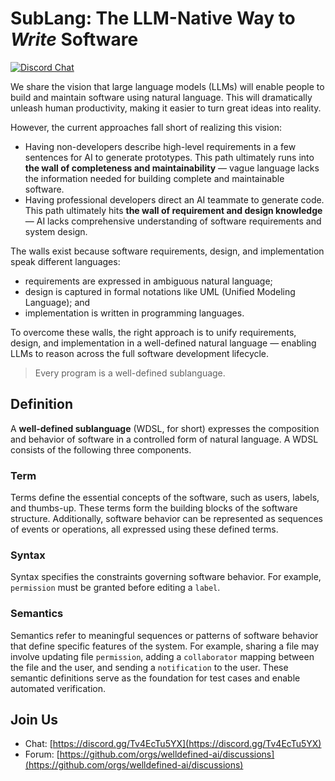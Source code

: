 # SubLang: The LLM-Native Way to _Write_ Software

[![Discord Chat](https://img.shields.io/discord/1382712250598690947?logo=discord)](https://discord.gg/Tv4EcTu5YX)

We share the vision that large language models (LLMs) will enable people to build and maintain software using natural language.
This will dramatically unleash human productivity, making it easier to turn great ideas into reality.

However, the current approaches fall short of realizing this vision:
- Having non-developers describe high-level requirements in a few sentences for AI to generate prototypes.
  This path ultimately runs into **the wall of completeness and maintainability** — vague language lacks the information needed for building complete and maintainable software.
- Having professional developers direct an AI teammate to generate code.
  This path ultimately hits **the wall of requirement and design knowledge** — AI lacks comprehensive understanding of software requirements and system design.

The walls exist because software requirements, design, and implementation speak different languages:
- requirements are expressed in ambiguous natural language;
- design is captured in formal notations like UML (Unified Modeling Language); and
- implementation is written in programming languages.

To overcome these walls, the right approach is to unify requirements, design, and implementation in a well-defined natural language — enabling LLMs to reason across the full software development lifecycle.

> Every program is a well-defined sublanguage.

## Definition

A **well-defined sublanguage** (WDSL, for short) expresses the composition and behavior of software in a controlled form of natural language.
A WDSL consists of the following three components.

### Term

Terms define the essential concepts of the software, such as users, labels, and thumbs-up.
These terms form the building blocks of the software structure.
Additionally, software behavior can be represented as sequences of events or operations, all expressed using these defined terms.

### Syntax

Syntax specifies the constraints governing software behavior.
For example, `permission` must be granted before editing a `label`.

### Semantics

Semantics refer to meaningful sequences or patterns of software behavior that define specific features of the system.
For example, sharing a file may involve updating file `permission`, adding a `collaborator` mapping between the file and the user, and sending a `notification` to the user.
These semantic definitions serve as the foundation for test cases and enable automated verification.

## Join Us
- Chat: [https://discord.gg/Tv4EcTu5YX](https://discord.gg/Tv4EcTu5YX)
- Forum: [https://github.com/orgs/welldefined-ai/discussions](https://github.com/orgs/welldefined-ai/discussions)
